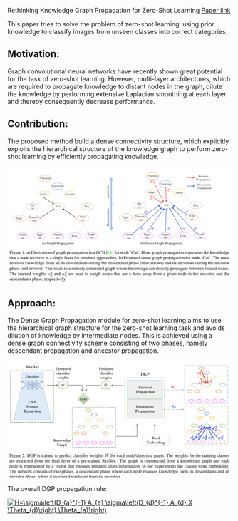 Rethinking Knowledge Graph Propagation for Zero-Shot Learning [Paper link](https://arxiv.org/abs/1805.11724)

This paper tries to solve the problem of zero-shot learning: using prior knowledge to classify images from unseen classes into correct categories.

## Motivation:
Graph convolutional neural networks have recently shown great potential for the task of zero-shot learning. However, multi-layer architectures, which are required to propagate knowledge to distant nodes in the graph, dilute the knowledge by performing extensive Laplacian smoothing at each layer and thereby consequently decrease performance.

## Contribution:
The proposed method build a dense connectivity structure, which explicitly exploits the hierarchical
structure of the knowledge graph to perform zero-shot learning by efficiently propagating knowledge.

![DGP_DenseGraph](https://github.com/AI-luyuan/graph-embedding/blob/master/images/DGP_DenseGraph.png)

## Approach:

The Dense Graph Propagation module for zero-shot learning aims to use the hierarchical graph structure for the zero-shot learning task and avoids dilution of knowledge by intermediate nodes. This is achieved using a dense graph connectivity scheme consisting of two phases, namely descendant propagation and ancestor propagation. 

![DGP_Framework](https://github.com/AI-luyuan/graph-embedding/blob/master/images/DGP_Framework.png)
 

The overall DGP propagation rule: 

<a href="https://www.codecogs.com/eqnedit.php?latex=H=\sigma\left(D_{a}^{-1}&space;A_{a}&space;\sigma\left(D_{d}^{-1}&space;A_{d}&space;X&space;\Theta_{d}\right)&space;\Theta_{a}\right)" target="_blank"><img src="https://latex.codecogs.com/gif.latex?H=\sigma\left(D_{a}^{-1}&space;A_{a}&space;\sigma\left(D_{d}^{-1}&space;A_{d}&space;X&space;\Theta_{d}\right)&space;\Theta_{a}\right)" title="H=\sigma\left(D_{a}^{-1} A_{a} \sigma\left(D_{d}^{-1} A_{d} X \Theta_{d}\right) \Theta_{a}\right)" /></a>


